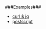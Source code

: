 ###Examples###

* [curl & jq](https://gist.github.com/jasonrudolph/6065289)
* [postscript](https://gist.github.com/altrive/6400978)
